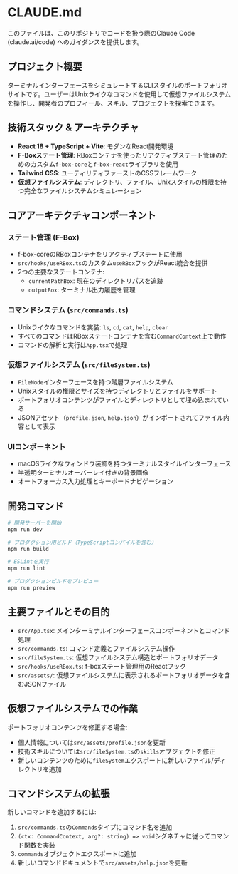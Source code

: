 # CLAUDE.md

このファイルは、このリポジトリでコードを扱う際のClaude Code (claude.ai/code) へのガイダンスを提供します。

## プロジェクト概要

ターミナルインターフェースをシミュレートするCLIスタイルのポートフォリオサイトです。ユーザーはUnixライクなコマンドを使用して仮想ファイルシステムを操作し、開発者のプロフィール、スキル、プロジェクトを探索できます。

## 技術スタック & アーキテクチャ

- **React 18 + TypeScript + Vite**: モダンなReact開発環境
- **F-Boxステート管理**: RBoxコンテナを使ったリアクティブステート管理のためのカスタム`f-box-core`と`f-box-react`ライブラリを使用
- **Tailwind CSS**: ユーティリティファーストのCSSフレームワーク
- **仮想ファイルシステム**: ディレクトリ、ファイル、Unixスタイルの権限を持つ完全なファイルシステムシミュレーション

## コアアーキテクチャコンポーネント

### ステート管理 (F-Box)
- f-box-coreのRBoxコンテナをリアクティブステートに使用
- `src/hooks/useRBox.ts`のカスタム`useRBox`フックがReact統合を提供
- 2つの主要なステートコンテナ:
  - `currentPathBox`: 現在のディレクトリパスを追跡
  - `outputBox`: ターミナル出力履歴を管理

### コマンドシステム (`src/commands.ts`)
- Unixライクなコマンドを実装: `ls`, `cd`, `cat`, `help`, `clear`
- すべてのコマンドはRBoxステートコンテナを含む`CommandContext`上で動作
- コマンドの解析と実行は`App.tsx`で処理

### 仮想ファイルシステム (`src/fileSystem.ts`)
- `FileNode`インターフェースを持つ階層ファイルシステム
- Unixスタイルの権限とサイズを持つディレクトリとファイルをサポート
- ポートフォリオコンテンツがファイルとディレクトリとして埋め込まれている
- JSONアセット（`profile.json`, `help.json`）がインポートされてファイル内容として表示

### UIコンポーネント
- macOSライクなウィンドウ装飾を持つターミナルスタイルインターフェース
- 半透明ターミナルオーバーレイ付きの背景画像
- オートフォーカス入力処理とキーボードナビゲーション

## 開発コマンド

```bash
# 開発サーバーを開始
npm run dev

# プロダクション用ビルド（TypeScriptコンパイルを含む）
npm run build

# ESLintを実行
npm run lint

# プロダクションビルドをプレビュー
npm run preview
```

## 主要ファイルとその目的

- `src/App.tsx`: メインターミナルインターフェースコンポーネントとコマンド処理
- `src/commands.ts`: コマンド定義とファイルシステム操作
- `src/fileSystem.ts`: 仮想ファイルシステム構造とポートフォリオデータ
- `src/hooks/useRBox.ts`: f-boxステート管理用のReactフック
- `src/assets/`: 仮想ファイルシステムに表示されるポートフォリオデータを含むJSONファイル

## 仮想ファイルシステムでの作業

ポートフォリオコンテンツを修正する場合:
- 個人情報については`src/assets/profile.json`を更新
- 技術スキルについては`src/fileSystem.ts`の`skills`オブジェクトを修正
- 新しいコンテンツのために`fileSystem`エクスポートに新しいファイル/ディレクトリを追加

## コマンドシステムの拡張

新しいコマンドを追加するには:
1. `src/commands.ts`の`Commands`タイプにコマンド名を追加
2. `(ctx: CommandContext, arg?: string) => void`シグネチャに従ってコマンド関数を実装
3. `commands`オブジェクトエクスポートに追加
4. 新しいコマンドドキュメントで`src/assets/help.json`を更新